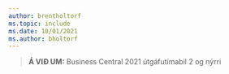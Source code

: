 ```yaml
---
author: brentholtorf
ms.topic: include
ms.date: 10/01/2021
ms.author: bholtorf
---
```

> **Á VIÐ UM:** Business Central 2021 útgáfutímabil 2 og nýrri